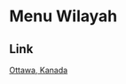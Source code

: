 # Menu Wilayah

## Link

[Ottawa, Kanada](https://github.com/gigit-pemilu/pemilu-2024-99-luar-negeri/tree/main/pilpres/hitung-suara/sub/99-luar-negeri/sub/85-ottawa-kanada/sub/01-ottawa-kanada/sub/0001-ottawa-kanada)

